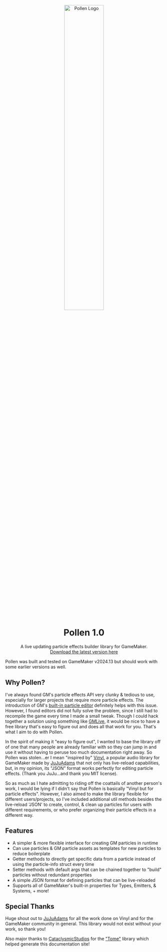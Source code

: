 <p align="center">
  <img src=https://i.imgur.com/DnBMqSZ.png alt="Pollen Logo" width="50%">
</p>
<h1 align="center">Pollen 1.0</h1>

<p align="center">
A live updating particle effects builder library for GameMaker.<br>
<a href="https://github.com/MorphoMonarchy/Pollen">Download the latest version here</a>
</p>

<p class="warn">Pollen was built and tested on GameMaker v2024.13 but should work with some earlier versions as well.</p>

## Why Pollen?

I've always found GM's particle effects API very clunky & tedious to use, especially for larger projects that require more particle effects. The introduction of GM's [built-in particle editor](https://manual.gamemaker.io/monthly/en/The_Asset_Editors/Particle_Systems.htm) definitely helps with this issue. However, I found editors did not fully solve the problem, since I still had to recompile the game every time I made a small tweak. Though I could hack together a solution using something like [GMLive](https://yellowafterlife.itch.io/gamemaker-live), it would be nice to have a free library that's easy to figure out and does all that work for you. That's what I aim to do with Pollen.  

In the spirit of making it "easy to figure out", I wanted to base the library off of one that many people are already familiar with so they can jump in and use it without having to peruse too much documentation right away. So Pollen was stolen...er I mean "inspired by" [Vinyl](https://www.jujuadams.com/Vinyl/#/6.2/README), a popular audio library for GameMaker made by [JuJuAdams](https://github.com/jujuadams) that not only has live-reload capabilities, but, in my opinion, its "JSON" format works perfectly for editing particle effects. (Thank you JuJu...and thank you MIT license).  

So as much as I hate admitting to riding off the coattails of another person's work, I would be lying if I didn't say that Pollen is basically "Vinyl but for particle effects". However, I also aimed to make the library flexible for different users/projects, so I've included additional util methods besides the live-reload 'JSON' to create, control, & clean up particles for users with different requirements, or who prefer organizing their particle effects in a different way.


## Features

* A simpler & more flexible interface for creating GM particles in runtime  
* Can use particles & GM particle assets as templates for new particles to reduce boilerplate  
* Getter methods to directly get specific data from a particle instead of using the particle-info struct every time  
* Setter methods with default args that can be chained together to "build" particles without redundant properties  
* A simple JSON format for defining particles that can be live-reloaded  
* Supports all of GameMaker's built-in properties for Types, Emitters, & Systems, + more!


## Special Thanks

Huge shout out to [JuJuAdams](https://github.com/jujuadams) for all the work done on Vinyl and for the GameMaker community in general. This library would not exist without your work, so thank you!

Also major thanks to [CataclysmicStudios](https://github.com/CataclysmicStudios) for the ["Tome"](https://github.com/CataclysmicStudios/Tome) library which helped generate this documentation site!